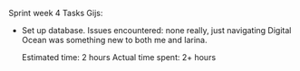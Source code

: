 Sprint week 4
Tasks Gijs: 
- Set up database.
	Issues encountered: none really, just navigating Digital Ocean was something new to both me and Iarina.
	
	Estimated time: 2 hours 
	Actual time spent: 2+ hours
	
